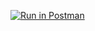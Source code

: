 [![Run in Postman](https://run.pstmn.io/button.svg)](https://app.getpostman.com/run-collection/25401082-0a331032-4378-4e5e-86d0-d49b7052737a?action=collection%2Ffork&collection-url=entityId%3D25401082-0a331032-4378-4e5e-86d0-d49b7052737a%26entityType%3Dcollection%26workspaceId%3D50665abd-62ab-47f2-892a-e5621f711244#?env%5BNew%20Environment%5D=W3sia2V5IjoiYm9va190aXRsZSIsInZhbHVlIjoiIiwiZW5hYmxlZCI6dHJ1ZSwidHlwZSI6ImFueSIsInNlc3Npb25WYWx1ZSI6IlR1cmluZyIsInNlc3Npb25JbmRleCI6MH0seyJrZXkiOiJpZCIsInZhbHVlIjoiIiwiZW5hYmxlZCI6dHJ1ZSwidHlwZSI6ImFueSIsInNlc3Npb25WYWx1ZSI6IkxGUTdEd0FBUUJBSiIsInNlc3Npb25JbmRleCI6MX1d)